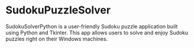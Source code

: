 # SudokuPuzzleSolver
 SudokuSolverPython is a user-friendly Sudoku puzzle application built using Python and Tkinter. This app allows users to solve and enjoy Sudoku puzzles right on their Windows machines.
